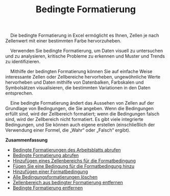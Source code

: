 ﻿---
title: Bedingte Formatierung
second_title: Aspose.Cells Cloud Documen
type: docs
url: /de/conditional-formattings/
aliases: [/working-with-conditional-formatting/]
keywords: REST API, spreadsheets, excel, conditional formattin
description: "Cells.Cloud API für Excel funktionieren: bedingte Formatierung funktionieren"
weight: 100
kwords: Excel, Office Cloud, REST API, Tabellenkalkulation, PDF, CSV, Json, Markdwon, Bedingte Formatierungen
---
&nbsp;&nbsp;&nbsp;&nbsp;Die bedingte Formatierung in Excel ermöglicht es Ihnen, Zellen je nach Zellenwert mit einer bestimmten Farbe hervorzuheben.

&nbsp;&nbsp;&nbsp;&nbsp;Verwenden Sie bedingte Formatierung, um Daten visuell zu untersuchen und zu analysieren, kritische Probleme zu erkennen und Muster und Trends zu identifizieren.

&nbsp;&nbsp;&nbsp;&nbsp;Mithilfe der bedingten Formatierung können Sie auf einfache Weise interessante Zellen oder Zellbereiche hervorheben, ungewöhnliche Werte hervorheben und Daten mithilfe von Datenbalken, Farbskalen und Symbolsätzen visualisieren, die bestimmten Variationen in den Daten entsprechen.

&nbsp;&nbsp;&nbsp;&nbsp;Eine bedingte Formatierung ändert das Aussehen von Zellen auf der Grundlage von Bedingungen, die Sie angeben. Wenn die Bedingungen erfüllt sind, wird der Zellbereich formatiert; wenn die Bedingungen falsch sind, wird der Zellbereich nicht formatiert. Es gibt viele integrierte Bedingungen, und Sie können auch eigene erstellen (einschließlich der Verwendung einer Formel, die „Wahr“ oder „Falsch“ ergibt).

**Zusammenfassung**

- [Bedingte Formatierungen des Arbeitsblatts abrufen](/cells/de/conditional-formattings/get-all/)
- [Bedingte Formatierung abrufen](/cells/de/conditional-formattings/get/)
- [Hinzufügen eines Zellenbereichs für die Formatbedingung](/cells/de/conditional-formattings/add-cell-area/)
- [Fügen Sie eine Bedingung für die Formatbedingung hinzu](/cells/de/conditional-formattings/add-a-condition/)
- [Hinzufügen einer Formatbedingung](/cells/de/conditional-formattings/add-format-condition/)
- [Alle Bedingungsformatierungen löschen](/cells/de/conditional-formattings/clear/)
- [Zellenbereich aus bedingter Formatierung entfernen](/cells/de/conditional-formattings/delete-cell-area/)
- [Bedingte Formatierung entfernen](/cells/de/conditional-formattings/delete/)
